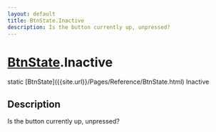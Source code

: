 ```yaml
---
layout: default
title: BtnState.Inactive
description: Is the button currently up, unpressed?
---
```

# [BtnState]({{site.url}}/Pages/Reference/BtnState.html).Inactive

<div class='signature' markdown='1'>
static [BtnState]({{site.url}}/Pages/Reference/BtnState.html) Inactive
</div>

## Description
Is the button currently up, unpressed?

